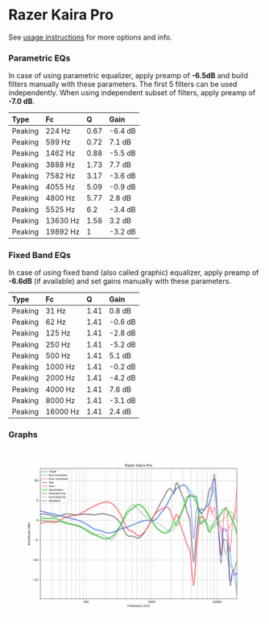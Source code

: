 # Razer Kaira Pro
See [usage instructions](https://github.com/jaakkopasanen/AutoEq#usage) for more options and info.

### Parametric EQs
In case of using parametric equalizer, apply preamp of **-6.5dB** and build filters manually
with these parameters. The first 5 filters can be used independently.
When using independent subset of filters, apply preamp of **-7.0 dB**.

| Type    | Fc       |    Q | Gain    |
|:--------|:---------|:-----|:--------|
| Peaking | 224 Hz   | 0.67 | -6.4 dB |
| Peaking | 599 Hz   | 0.72 | 7.1 dB  |
| Peaking | 1462 Hz  | 0.88 | -5.5 dB |
| Peaking | 3888 Hz  | 1.73 | 7.7 dB  |
| Peaking | 7582 Hz  | 3.17 | -3.6 dB |
| Peaking | 4055 Hz  | 5.09 | -0.9 dB |
| Peaking | 4800 Hz  | 5.77 | 2.8 dB  |
| Peaking | 5525 Hz  | 6.2  | -3.4 dB |
| Peaking | 13630 Hz | 1.58 | 3.2 dB  |
| Peaking | 19892 Hz | 1    | -3.2 dB |

### Fixed Band EQs
In case of using fixed band (also called graphic) equalizer, apply preamp of **-6.6dB**
(if available) and set gains manually with these parameters.

| Type    | Fc       |    Q | Gain    |
|:--------|:---------|:-----|:--------|
| Peaking | 31 Hz    | 1.41 | 0.8 dB  |
| Peaking | 62 Hz    | 1.41 | -0.6 dB |
| Peaking | 125 Hz   | 1.41 | -2.8 dB |
| Peaking | 250 Hz   | 1.41 | -5.2 dB |
| Peaking | 500 Hz   | 1.41 | 5.1 dB  |
| Peaking | 1000 Hz  | 1.41 | -0.2 dB |
| Peaking | 2000 Hz  | 1.41 | -4.2 dB |
| Peaking | 4000 Hz  | 1.41 | 7.6 dB  |
| Peaking | 8000 Hz  | 1.41 | -3.1 dB |
| Peaking | 16000 Hz | 1.41 | 2.4 dB  |

### Graphs
![](./Razer%20Kaira%20Pro.png)